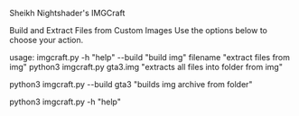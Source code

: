 Sheikh Nightshader's IMGCraft

Build and Extract Files from Custom Images
Use the options below to choose your action.

usage: imgcraft.py -h "help" --build "build img" filename "extract files from img"
python3 imgcraft.py gta3.img "extracts all files into folder from img"


python3 imgcraft.py --build gta3 "builds img archive from folder"


python3 imgcraft.py -h "help"
